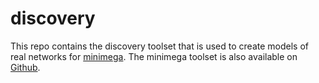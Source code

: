 discovery
=========

This repo contains the discovery toolset that is used to create models of real
networks for [minimega](http://minimega.org). The minimega toolset is also
available on [Github](https://github.com/sandia-minimega/minimega).
